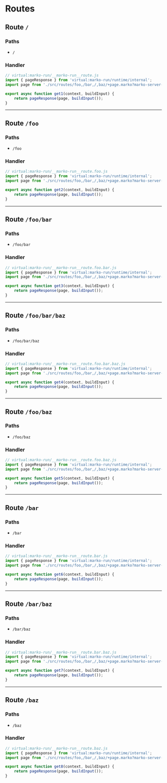 # Routes

## Route `/`
### Paths
  - `/`
### Handler
```js
// virtual:marko-run/__marko-run__route.js
import { pageResponse } from 'virtual:marko-run/runtime/internal';
import page from './src/routes/foo,/bar,/,baz/+page.marko?marko-server-entry';

export async function get1(context, buildInput) {
	return pageResponse(page, buildInput());
}
```
---
## Route `/foo`
### Paths
  - `/foo`
### Handler
```js
// virtual:marko-run/__marko-run__route.foo.js
import { pageResponse } from 'virtual:marko-run/runtime/internal';
import page from './src/routes/foo,/bar,/,baz/+page.marko?marko-server-entry';

export async function get2(context, buildInput) {
	return pageResponse(page, buildInput());
}
```
---
## Route `/foo/bar`
### Paths
  - `/foo/bar`
### Handler
```js
// virtual:marko-run/__marko-run__route.foo.bar.js
import { pageResponse } from 'virtual:marko-run/runtime/internal';
import page from './src/routes/foo,/bar,/,baz/+page.marko?marko-server-entry';

export async function get3(context, buildInput) {
	return pageResponse(page, buildInput());
}
```
---
## Route `/foo/bar/baz`
### Paths
  - `/foo/bar/baz`
### Handler
```js
// virtual:marko-run/__marko-run__route.foo.bar.baz.js
import { pageResponse } from 'virtual:marko-run/runtime/internal';
import page from './src/routes/foo,/bar,/,baz/+page.marko?marko-server-entry';

export async function get4(context, buildInput) {
	return pageResponse(page, buildInput());
}
```
---
## Route `/foo/baz`
### Paths
  - `/foo/baz`
### Handler
```js
// virtual:marko-run/__marko-run__route.foo.baz.js
import { pageResponse } from 'virtual:marko-run/runtime/internal';
import page from './src/routes/foo,/bar,/,baz/+page.marko?marko-server-entry';

export async function get5(context, buildInput) {
	return pageResponse(page, buildInput());
}
```
---
## Route `/bar`
### Paths
  - `/bar`
### Handler
```js
// virtual:marko-run/__marko-run__route.bar.js
import { pageResponse } from 'virtual:marko-run/runtime/internal';
import page from './src/routes/foo,/bar,/,baz/+page.marko?marko-server-entry';

export async function get6(context, buildInput) {
	return pageResponse(page, buildInput());
}
```
---
## Route `/bar/baz`
### Paths
  - `/bar/baz`
### Handler
```js
// virtual:marko-run/__marko-run__route.bar.baz.js
import { pageResponse } from 'virtual:marko-run/runtime/internal';
import page from './src/routes/foo,/bar,/,baz/+page.marko?marko-server-entry';

export async function get7(context, buildInput) {
	return pageResponse(page, buildInput());
}
```
---
## Route `/baz`
### Paths
  - `/baz`
### Handler
```js
// virtual:marko-run/__marko-run__route.baz.js
import { pageResponse } from 'virtual:marko-run/runtime/internal';
import page from './src/routes/foo,/bar,/,baz/+page.marko?marko-server-entry';

export async function get8(context, buildInput) {
	return pageResponse(page, buildInput());
}
```
